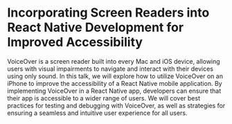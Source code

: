 # Incorporating Screen Readers into React Native Development for Improved Accessibility

VoiceOver is a screen reader built into every Mac and iOS device, allowing users with visual impairments to navigate and interact with their devices using only sound. In this talk, we will explore how to utilize VoiceOver on an iPhone to improve the accessibility of a React Native mobile application. By implementing VoiceOver in a React Native app, developers can ensure that their app is accessible to a wider range of users. We will cover best practices for testing and debugging with VoiceOver, as well as strategies for ensuring a seamless and intuitive user experience for all users.
